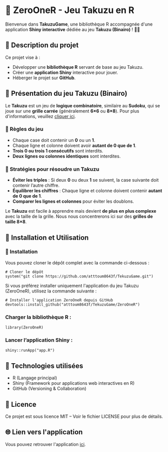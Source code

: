 # 🎲 ZeroOneR - Jeu Takuzu en R

Bienvenue dans **TakuzuGame**, une bibliothèque R accompagnée d'une application **Shiny interactive** dédiée au jeu **Takuzu (Binairo)** ! 🔢✨  

## 📌 Description du projet

Ce projet vise à :  
- Développer une **bibliothèque R** servant de base au jeu Takuzu.  
- Créer une **application Shiny** interactive pour jouer.  
- Héberger le projet sur **GitHub**.  

## 🎯 Présentation du jeu Takuzu (Binairo)

Le **Takuzu** est un jeu de **logique combinatoire**, similaire au **Sudoku**, qui se joue sur une **grille carrée** (généralement **6×6** ou **8×8**).  Pour plus d'informations, veuillez [cliquer ici](https://fr.wikipedia.org/wiki/Takuzu).


### 📝 Règles du jeu
- Chaque case doit contenir un **0** ou un **1**.
- Chaque ligne et colonne doivent avoir **autant de 0 que de 1**.
- **Trois 0 ou trois 1 consécutifs** sont interdits.
- **Deux lignes ou colonnes identiques** sont interdites.

### 🧠 Stratégies pour résoudre un Takuzu
- **Éviter les triples** : Si deux **0** ou deux **1** se suivent, la case suivante doit contenir l’autre chiffre.
- **Équilibrer les chiffres** : Chaque ligne et colonne doivent contenir **autant de 0 que de 1**.
- **Comparer les lignes et colonnes** pour éviter les doublons.

Le **Takuzu** est facile à apprendre mais devient **de plus en plus complexe** avec la taille de la grille. Nous nous concentrerons ici sur des **grilles de taille 8×8**.

## 🚀 Installation et Utilisation

### 🔧 Installation

Vous pouvez cloner le dépôt complet avec la commande ci-dessous :
```{r}
# Cloner le dépôt
system("git clone https://github.com/atttoum8643f/TekuzuGame.git")
```

Si vous préférez installer uniquement l'application du jeu Takuzu (ZeroOneR), utilisez la commande suivante :
```{r}
# Installer l'application ZeroOneR depuis GitHub
devtools::install_github("atttoum8643f/TekuzuGame/ZeroOneR")

```
### Charger la bibliothèque R :

```{r}
library(ZeroOneR)
```
### Lancer l’application Shiny :

```{r}
shiny::runApp("app.R")
```

## 📌 Technologies utilisées
   - R (Langage principal)
   - Shiny (Framework pour applications web interactives en R)
   - GitHub (Versioning & Collaboration)

## 📄 Licence
Ce projet est sous licence MIT – Voir le fichier LICENSE pour plus de détails.

## 🌐 Lien vers l'application
Vous pouvez retrouver l'application [ici](https://ibrah8643f.shinyapps.io/zerooner/).

